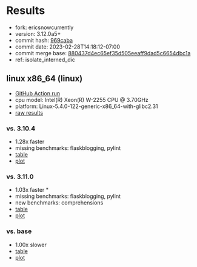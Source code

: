 # Results

- fork: ericsnowcurrently
- version: 3.12.0a5+
- commit hash: [969caba](https://github.com/ericsnowcurrently/cpython/commit/969caba)
- commit date: 2023-02-28T14:18:12-07:00
- commit merge base: [880437d4ec65ef35d505eeaff9dad5c6654dbc1a](https://github.com/ericsnowcurrently/cpython/commit/880437d4ec65ef35d505eeaff9dad5c6654dbc1a)
- ref: isolate_interned_dic

## linux x86_64 (linux)

- [GitHub Action run](https://github.com/faster-cpython/benchmarking/actions/runs/4326338582)
- cpu model: Intel(R) Xeon(R) W-2255 CPU @ 3.70GHz
- platform: Linux-5.4.0-122-generic-x86_64-with-glibc2.31
- [raw results](bm-20230228-linux-x86_64-ericsnowcurrently-isolate_interned_dic-3.12.0a5%2B-969caba.json)

### vs. 3.10.4

- 1.28x faster
- missing benchmarks: flaskblogging, pylint
- [table](bm-20230228-linux-x86_64-ericsnowcurrently-isolate_interned_dic-3.12.0a5%2B-969caba-vs-3.10.4.md)
- [plot](bm-20230228-linux-x86_64-ericsnowcurrently-isolate_interned_dic-3.12.0a5%2B-969caba-vs-3.10.4.png)

### vs. 3.11.0

- 1.03x faster \*
- missing benchmarks: flaskblogging, pylint
- new benchmarks: comprehensions
- [table](bm-20230228-linux-x86_64-ericsnowcurrently-isolate_interned_dic-3.12.0a5%2B-969caba-vs-3.11.0.md)
- [plot](bm-20230228-linux-x86_64-ericsnowcurrently-isolate_interned_dic-3.12.0a5%2B-969caba-vs-3.11.0.png)

### vs. base

- 1.00x slower
- [table](bm-20230228-linux-x86_64-ericsnowcurrently-isolate_interned_dic-3.12.0a5%2B-969caba-vs-base.md)
- [plot](bm-20230228-linux-x86_64-ericsnowcurrently-isolate_interned_dic-3.12.0a5%2B-969caba-vs-base.png)


